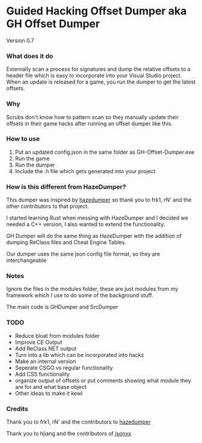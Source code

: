 # Guided Hacking Offset Dumper aka GH Offset Dumper  

Version 0.7

### What does it do
Externally scan a process for signatures and dump the relative offsets to a header file which is easy to incorporate into your Visual Studio project.  When an update is released for a game, you run the dumper to get the latest offsets.

### Why
Scrubs don't know how to pattern scan so they manually update their offsets in their game hacks after running an offset dumper like this.

### How to use
1. Put an updated config.json in the same folder as GH-Offset-Dumper.exe
2. Run the game
3. Run the dumper
4. Include the .h file which gets generated into your project


### How is this different from HazeDumper?
This dumper was inspired by [hazedumper](https://github.com/frk1/hazedumper) so thank you to frk1, rN' and the other contributors to that project.

I started learning Rust when messing with HazeDumper and I decided we needed a C++ version, I also wanted to extend the functionality.

GH Dumper will do the same thing as HazeDumper with the addition of dumping ReClass files and Cheat Engine Tables.

Our dumper uses the same json config file format, so they are interchangeable

### Notes
Ignore the files in the modules folder, these are just modules from my framework which I use to do some of the background stuff.

The main code is GHDumper and SrcDumper

### TODO
* Reduce bloat from modules folder
* Improve CE Output
* Add ReClass.NET output
* Turn into a lib which can be incorporated into hacks
* Make an internal version
* Seperate CSGO vs regular functionality
* Add CSS functionality
* organize output of offsets or put comments showing what module they are for and what base object
* Other ideas to make it kewl

### Credits
Thank you to frk1, rN' and the contributors to [hazedumper](https://github.com/frk1/hazedumper)

Thank you to hjiang and the contributors of [jsonxx](https://github.com/hjiang/jsonxx/)